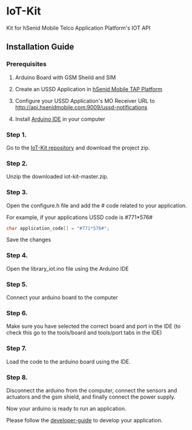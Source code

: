 # IoT-Kit
Kit for hSenid Mobile Telco Application Platform's IOT API

## Installation Guide

### Prerequisites
1. Arduino Board with GSM Sheild and SIM

2. Create an USSD Application in [hSenid Mobile TAP Platform](http://devspace.hsenidmobile.com/wp-login.php?action=register)

3. Configure your USSD Application's MO Receiver URL to http://api.hsenidmobile.com:9009/ussd-notifications

4. Install [Arduino IDE](http://www.arduino.cc/en/main/software) in your computer


### Step 1.
Go to the [IoT-Kit repository](https://github.com/hsenid-mobile/iot-kit) and download the project zip.

### Step 2.
Unzip the downloaded iot-kit-master.zip.

### Step 3. 
Open the configure.h file and add the # code related to your application.

For example, if your applications USSD code is #771*576#

```c
char application_code[] = "#771*576#";

```

Save the changes

### Step 4. 
Open the library_iot.ino file using the Arduino IDE

### Step 5.
Connect your arduino board to the computer

### Step 6.
Make sure you have selected the correct board and port in the IDE
(to check this go to the tools/board and tools/port tabs in the IDE)

### Step 7.
Load the code to the arduino board using the IDE.

### Step 8.
Disconnect the arduino from the computer, connect the sensors and actuators and the gsm shield, and finally connect the power supply.

Now your arduino is ready to run an application.

Please follow the [developer-guide](https://github.com/hsenid-mobile/iot-kit/blob/master/developer-guide.md) to develop your application.

